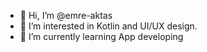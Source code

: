 - 👋 Hi, I’m @emre-aktas
- 👀 I’m interested in Kotlin and UI/UX design.
- 🌱 I’m currently learning App developing
